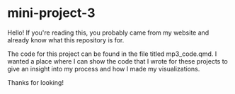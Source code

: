 # mini-project-3

Hello! If you're reading this, you probably came from my website and already know what this repository is for. 

The code for this project can be found in the file titled mp3_code.qmd. I wanted a place where I can show the code that I wrote for these projects to give an insight into my process and how I made my visualizations. 

Thanks for looking! 